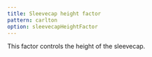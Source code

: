 ```yaml
---
title: Sleevecap height factor
pattern: carlton
option: sleevecapHeightFactor
---
```


This factor controls the height of the sleevecap.
